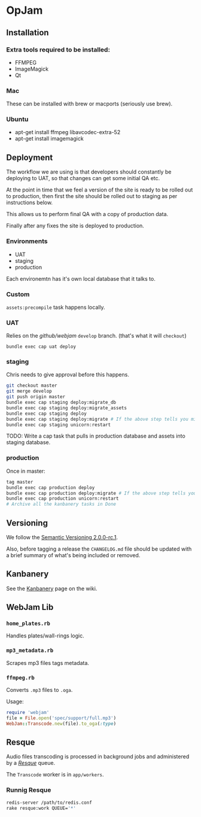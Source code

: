 # OpJam

## Installation

### Extra tools required to be installed:

* FFMPEG
* ImageMagick
* Qt

### Mac
These can be installed with brew or macports (seriously use brew).

### Ubuntu
* apt-get install ffmpeg libavcodec-extra-52
* apt-get install imagemagick

## Deployment

The workflow we are using is that developers should constantly be deploying to
UAT, so that changes can get some initial QA etc.

At the point in time that we feel a version of the site is ready to be rolled
out to production, then first the site should be rolled out to staging as per
instructions below.

This allows us to perform final QA with a copy of production data.

Finally after any fixes the site is deployed to production.

### Environments
* UAT
* staging
* production

Each environemtn has it's own local database that it talks to.

### Custom

`assets:precompile` task happens locally.

### UAT
Relies on the *github/webjam* `develop` branch. (that's what it will `checkout`)

`bundle exec cap uat deploy`

### staging
Chris needs to give approval before this happens.

``` bash
git checkout master
git merge develop
git push origin master
bundle exec cap staging deploy:migrate_db
bundle exec cap staging deploy:migrate_assets
bundle exec cap staging deploy
bundle exec cap staging deploy:migrate # If the above step tells you migrations are pending
bundle exec cap staging unicorn:restart
```

TODO: Write a cap task that pulls in production database and assets into staging
database.


### production
Once in master:

``` bash
tag master
bundle exec cap production deploy
bundle exec cap production deploy:migrate # If the above step tells you migrations are pending
bundle exec cap production unicorn:restart
# Archive all the kanbanery tasks in Done
```


## Versioning

We follow the [Semantic Versioning 2.0.0-rc.1](http://semver.org/).

Also, before tagging a release the `CHANGELOG.md` file should be
updated with a brief summary of what's being included or removed.

## Kanbanery

See the [Kanbanery](http://wiki.opjam.com/display/RND/Kanbanery) page on the
wiki.

## WebJam Lib

### `home_plates.rb`
Handles plates/wall-rings logic.

### `mp3_metadata.rb`
Scrapes mp3 files tags metadata.

### `ffmpeg.rb`
Converts `.mp3` files to `.oga`.

Usage:
```ruby
require 'webjam'
file = File.open('spec/support/full.mp3')
WebJam::Transcode.new(file).to_oga(:type)

```

## Resque

Audio files transcoding is processed in background jobs and
administered by a *[Resque](https://github.com/defunkt/resque)* queue.

The `Transcode` worker is in `app/workers`.

### Runnig Resque
```sh
redis-server /path/to/redis.conf
rake resque:work QUEUE='*'
```
